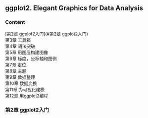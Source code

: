 ## ggplot2. Elegant Graphics for Data Analysis
### Content
[第2章 ggplot2入门](#第2章 ggplot2入门)  
第3章 工具箱  
第4章 语法突破  
第5章 用图层构建图像  
第6章 标度，坐标轴和图例  
第7章 定位  
第8章 主题  
第9章 数据整理  
第10章 数据变换  
第11章 为可视化建模  
第12章 用ggplot2编程  


### 第2章 ggplot2入门
